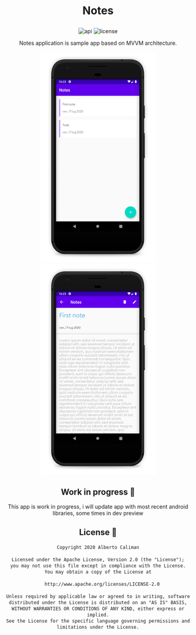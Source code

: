 

# <p align="center">Notes</p>

<p align="center">
<img alt="api" src="https://img.shields.io/badge/API-21%2B-green?logo=android"/>
<img alt="license" src="https://img.shields.io/github/license/hongbeomi/FindTaek?color=blue&logo=apache"/>
</p>

<p align="center">Notes application is sample app based on MVVM architecture.</p>

<div align="center">
  <img src="screen/home.jpg" width="300" height="550">
  <img src="screen/detail.jpg" width="300" height="550"
 </div>



Work in progress 🚧
--
This app is work in progress, i will update app with most recent android libraries, some times in dev preview

License 📄
--

    Copyright 2020 Alberto Caliman

    Licensed under the Apache License, Version 2.0 (the "License");
    you may not use this file except in compliance with the License.
    You may obtain a copy of the License at

       http://www.apache.org/licenses/LICENSE-2.0

    Unless required by applicable law or agreed to in writing, software
    distributed under the License is distributed on an "AS IS" BASIS,
    WITHOUT WARRANTIES OR CONDITIONS OF ANY KIND, either express or implied.
    See the License for the specific language governing permissions and
    limitations under the License.

